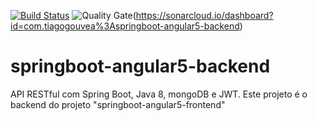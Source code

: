 [![Build Status](https://travis-ci.org/tgouvea/springboot-angular5-backend.svg?branch=master)](https://travis-ci.org/tgouvea/springboot-angular5-backend)
![Quality Gate](https://sonarcloud.io/api/project_badges/measure?project=com.tiagogouvea%3Aspringboot-angular5-backend&metric=alert_status)(https://sonarcloud.io/dashboard?id=com.tiagogouvea%3Aspringboot-angular5-backend)

# springboot-angular5-backend
API RESTful com Spring Boot, Java 8, mongoDB e JWT. Este projeto é o backend do projeto "springboot-angular5-frontend"
